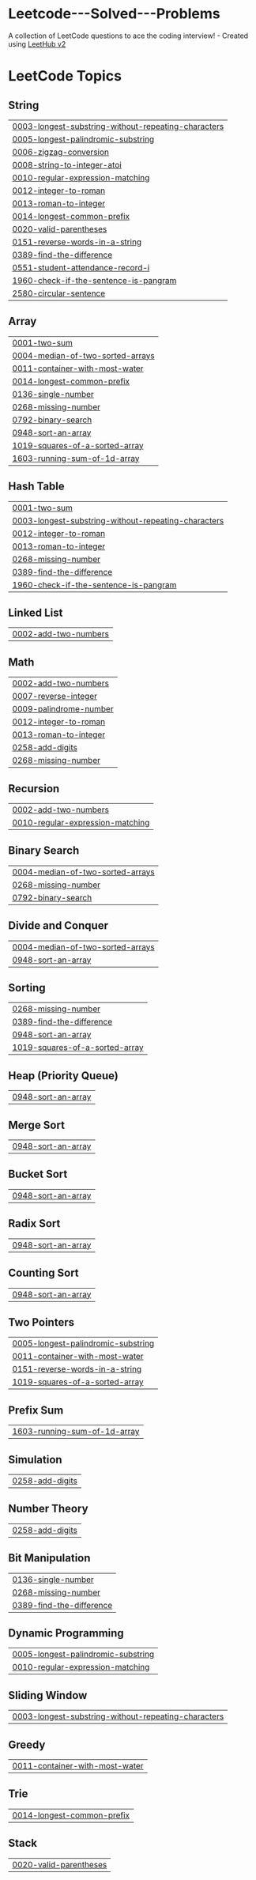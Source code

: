 # Leetcode---Solved---Problems
A collection of LeetCode questions to ace the coding interview! - Created using [LeetHub v2](https://github.com/arunbhardwaj/LeetHub-2.0)

<!---LeetCode Topics Start-->
# LeetCode Topics
## String
|  |
| ------- |
| [0003-longest-substring-without-repeating-characters](https://github.com/sivasurya2810/Leetcode---Solved---Problems/tree/master/0003-longest-substring-without-repeating-characters) |
| [0005-longest-palindromic-substring](https://github.com/sivasurya2810/Leetcode---Solved---Problems/tree/master/0005-longest-palindromic-substring) |
| [0006-zigzag-conversion](https://github.com/sivasurya2810/Leetcode---Solved---Problems/tree/master/0006-zigzag-conversion) |
| [0008-string-to-integer-atoi](https://github.com/sivasurya2810/Leetcode---Solved---Problems/tree/master/0008-string-to-integer-atoi) |
| [0010-regular-expression-matching](https://github.com/sivasurya2810/Leetcode---Solved---Problems/tree/master/0010-regular-expression-matching) |
| [0012-integer-to-roman](https://github.com/sivasurya2810/Leetcode---Solved---Problems/tree/master/0012-integer-to-roman) |
| [0013-roman-to-integer](https://github.com/sivasurya2810/Leetcode---Solved---Problems/tree/master/0013-roman-to-integer) |
| [0014-longest-common-prefix](https://github.com/sivasurya2810/Leetcode---Solved---Problems/tree/master/0014-longest-common-prefix) |
| [0020-valid-parentheses](https://github.com/sivasurya2810/Leetcode---Solved---Problems/tree/master/0020-valid-parentheses) |
| [0151-reverse-words-in-a-string](https://github.com/sivasurya2810/Leetcode---Solved---Problems/tree/master/0151-reverse-words-in-a-string) |
| [0389-find-the-difference](https://github.com/sivasurya2810/Leetcode---Solved---Problems/tree/master/0389-find-the-difference) |
| [0551-student-attendance-record-i](https://github.com/sivasurya2810/Leetcode---Solved---Problems/tree/master/0551-student-attendance-record-i) |
| [1960-check-if-the-sentence-is-pangram](https://github.com/sivasurya2810/Leetcode---Solved---Problems/tree/master/1960-check-if-the-sentence-is-pangram) |
| [2580-circular-sentence](https://github.com/sivasurya2810/Leetcode---Solved---Problems/tree/master/2580-circular-sentence) |
## Array
|  |
| ------- |
| [0001-two-sum](https://github.com/sivasurya2810/Leetcode---Solved---Problems/tree/master/0001-two-sum) |
| [0004-median-of-two-sorted-arrays](https://github.com/sivasurya2810/Leetcode---Solved---Problems/tree/master/0004-median-of-two-sorted-arrays) |
| [0011-container-with-most-water](https://github.com/sivasurya2810/Leetcode---Solved---Problems/tree/master/0011-container-with-most-water) |
| [0014-longest-common-prefix](https://github.com/sivasurya2810/Leetcode---Solved---Problems/tree/master/0014-longest-common-prefix) |
| [0136-single-number](https://github.com/sivasurya2810/Leetcode---Solved---Problems/tree/master/0136-single-number) |
| [0268-missing-number](https://github.com/sivasurya2810/Leetcode---Solved---Problems/tree/master/0268-missing-number) |
| [0792-binary-search](https://github.com/sivasurya2810/Leetcode---Solved---Problems/tree/master/0792-binary-search) |
| [0948-sort-an-array](https://github.com/sivasurya2810/Leetcode---Solved---Problems/tree/master/0948-sort-an-array) |
| [1019-squares-of-a-sorted-array](https://github.com/sivasurya2810/Leetcode---Solved---Problems/tree/master/1019-squares-of-a-sorted-array) |
| [1603-running-sum-of-1d-array](https://github.com/sivasurya2810/Leetcode---Solved---Problems/tree/master/1603-running-sum-of-1d-array) |
## Hash Table
|  |
| ------- |
| [0001-two-sum](https://github.com/sivasurya2810/Leetcode---Solved---Problems/tree/master/0001-two-sum) |
| [0003-longest-substring-without-repeating-characters](https://github.com/sivasurya2810/Leetcode---Solved---Problems/tree/master/0003-longest-substring-without-repeating-characters) |
| [0012-integer-to-roman](https://github.com/sivasurya2810/Leetcode---Solved---Problems/tree/master/0012-integer-to-roman) |
| [0013-roman-to-integer](https://github.com/sivasurya2810/Leetcode---Solved---Problems/tree/master/0013-roman-to-integer) |
| [0268-missing-number](https://github.com/sivasurya2810/Leetcode---Solved---Problems/tree/master/0268-missing-number) |
| [0389-find-the-difference](https://github.com/sivasurya2810/Leetcode---Solved---Problems/tree/master/0389-find-the-difference) |
| [1960-check-if-the-sentence-is-pangram](https://github.com/sivasurya2810/Leetcode---Solved---Problems/tree/master/1960-check-if-the-sentence-is-pangram) |
## Linked List
|  |
| ------- |
| [0002-add-two-numbers](https://github.com/sivasurya2810/Leetcode---Solved---Problems/tree/master/0002-add-two-numbers) |
## Math
|  |
| ------- |
| [0002-add-two-numbers](https://github.com/sivasurya2810/Leetcode---Solved---Problems/tree/master/0002-add-two-numbers) |
| [0007-reverse-integer](https://github.com/sivasurya2810/Leetcode---Solved---Problems/tree/master/0007-reverse-integer) |
| [0009-palindrome-number](https://github.com/sivasurya2810/Leetcode---Solved---Problems/tree/master/0009-palindrome-number) |
| [0012-integer-to-roman](https://github.com/sivasurya2810/Leetcode---Solved---Problems/tree/master/0012-integer-to-roman) |
| [0013-roman-to-integer](https://github.com/sivasurya2810/Leetcode---Solved---Problems/tree/master/0013-roman-to-integer) |
| [0258-add-digits](https://github.com/sivasurya2810/Leetcode---Solved---Problems/tree/master/0258-add-digits) |
| [0268-missing-number](https://github.com/sivasurya2810/Leetcode---Solved---Problems/tree/master/0268-missing-number) |
## Recursion
|  |
| ------- |
| [0002-add-two-numbers](https://github.com/sivasurya2810/Leetcode---Solved---Problems/tree/master/0002-add-two-numbers) |
| [0010-regular-expression-matching](https://github.com/sivasurya2810/Leetcode---Solved---Problems/tree/master/0010-regular-expression-matching) |
## Binary Search
|  |
| ------- |
| [0004-median-of-two-sorted-arrays](https://github.com/sivasurya2810/Leetcode---Solved---Problems/tree/master/0004-median-of-two-sorted-arrays) |
| [0268-missing-number](https://github.com/sivasurya2810/Leetcode---Solved---Problems/tree/master/0268-missing-number) |
| [0792-binary-search](https://github.com/sivasurya2810/Leetcode---Solved---Problems/tree/master/0792-binary-search) |
## Divide and Conquer
|  |
| ------- |
| [0004-median-of-two-sorted-arrays](https://github.com/sivasurya2810/Leetcode---Solved---Problems/tree/master/0004-median-of-two-sorted-arrays) |
| [0948-sort-an-array](https://github.com/sivasurya2810/Leetcode---Solved---Problems/tree/master/0948-sort-an-array) |
## Sorting
|  |
| ------- |
| [0268-missing-number](https://github.com/sivasurya2810/Leetcode---Solved---Problems/tree/master/0268-missing-number) |
| [0389-find-the-difference](https://github.com/sivasurya2810/Leetcode---Solved---Problems/tree/master/0389-find-the-difference) |
| [0948-sort-an-array](https://github.com/sivasurya2810/Leetcode---Solved---Problems/tree/master/0948-sort-an-array) |
| [1019-squares-of-a-sorted-array](https://github.com/sivasurya2810/Leetcode---Solved---Problems/tree/master/1019-squares-of-a-sorted-array) |
## Heap (Priority Queue)
|  |
| ------- |
| [0948-sort-an-array](https://github.com/sivasurya2810/Leetcode---Solved---Problems/tree/master/0948-sort-an-array) |
## Merge Sort
|  |
| ------- |
| [0948-sort-an-array](https://github.com/sivasurya2810/Leetcode---Solved---Problems/tree/master/0948-sort-an-array) |
## Bucket Sort
|  |
| ------- |
| [0948-sort-an-array](https://github.com/sivasurya2810/Leetcode---Solved---Problems/tree/master/0948-sort-an-array) |
## Radix Sort
|  |
| ------- |
| [0948-sort-an-array](https://github.com/sivasurya2810/Leetcode---Solved---Problems/tree/master/0948-sort-an-array) |
## Counting Sort
|  |
| ------- |
| [0948-sort-an-array](https://github.com/sivasurya2810/Leetcode---Solved---Problems/tree/master/0948-sort-an-array) |
## Two Pointers
|  |
| ------- |
| [0005-longest-palindromic-substring](https://github.com/sivasurya2810/Leetcode---Solved---Problems/tree/master/0005-longest-palindromic-substring) |
| [0011-container-with-most-water](https://github.com/sivasurya2810/Leetcode---Solved---Problems/tree/master/0011-container-with-most-water) |
| [0151-reverse-words-in-a-string](https://github.com/sivasurya2810/Leetcode---Solved---Problems/tree/master/0151-reverse-words-in-a-string) |
| [1019-squares-of-a-sorted-array](https://github.com/sivasurya2810/Leetcode---Solved---Problems/tree/master/1019-squares-of-a-sorted-array) |
## Prefix Sum
|  |
| ------- |
| [1603-running-sum-of-1d-array](https://github.com/sivasurya2810/Leetcode---Solved---Problems/tree/master/1603-running-sum-of-1d-array) |
## Simulation
|  |
| ------- |
| [0258-add-digits](https://github.com/sivasurya2810/Leetcode---Solved---Problems/tree/master/0258-add-digits) |
## Number Theory
|  |
| ------- |
| [0258-add-digits](https://github.com/sivasurya2810/Leetcode---Solved---Problems/tree/master/0258-add-digits) |
## Bit Manipulation
|  |
| ------- |
| [0136-single-number](https://github.com/sivasurya2810/Leetcode---Solved---Problems/tree/master/0136-single-number) |
| [0268-missing-number](https://github.com/sivasurya2810/Leetcode---Solved---Problems/tree/master/0268-missing-number) |
| [0389-find-the-difference](https://github.com/sivasurya2810/Leetcode---Solved---Problems/tree/master/0389-find-the-difference) |
## Dynamic Programming
|  |
| ------- |
| [0005-longest-palindromic-substring](https://github.com/sivasurya2810/Leetcode---Solved---Problems/tree/master/0005-longest-palindromic-substring) |
| [0010-regular-expression-matching](https://github.com/sivasurya2810/Leetcode---Solved---Problems/tree/master/0010-regular-expression-matching) |
## Sliding Window
|  |
| ------- |
| [0003-longest-substring-without-repeating-characters](https://github.com/sivasurya2810/Leetcode---Solved---Problems/tree/master/0003-longest-substring-without-repeating-characters) |
## Greedy
|  |
| ------- |
| [0011-container-with-most-water](https://github.com/sivasurya2810/Leetcode---Solved---Problems/tree/master/0011-container-with-most-water) |
## Trie
|  |
| ------- |
| [0014-longest-common-prefix](https://github.com/sivasurya2810/Leetcode---Solved---Problems/tree/master/0014-longest-common-prefix) |
## Stack
|  |
| ------- |
| [0020-valid-parentheses](https://github.com/sivasurya2810/Leetcode---Solved---Problems/tree/master/0020-valid-parentheses) |
<!---LeetCode Topics End-->